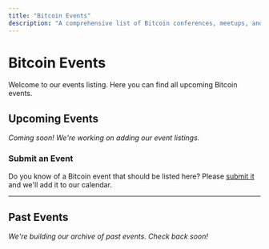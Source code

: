 ```yaml
---
title: "Bitcoin Events"
description: "A comprehensive list of Bitcoin conferences, meetups, and network events"
---
```


# Bitcoin Events

Welcome to our events listing. Here you can find all upcoming Bitcoin events.

## Upcoming Events

*Coming soon! We're working on adding our event listings.*

### Submit an Event

Do you know of a Bitcoin event that should be listed here? Please [submit it](/support/#submit-an-event) and we'll add it to our calendar.

---

## Past Events

*We're building our archive of past events. Check back soon!* 